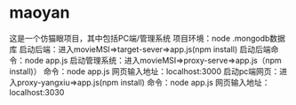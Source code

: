 # maoyan
这是一个仿猫眼项目，其中包括PC端/管理系统
项目环境：node .mongodb数据库
启动后端：进入movieMSI=>target-sever=>app.js(npm install) 启动后端命令：node app.js
启动管理系统：进入movieMSI=>proxy-serve=>app.js（npm install)） 命令：node app.js  网页输入地址：localhost:3000
启动pc端网页：进入proxy-yangxiu=>app.js(npm install) 命令：node app.js   网页输入地址：localhost:3030

